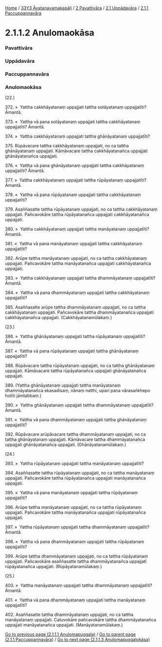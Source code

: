 
[Home](/) / [33Y3 Āyatanayamakapāḷi](../../../../33Y3.md) / [2 Pavattivāra](../../../2.md) / [2.1 Uppādavāra](../../2.1.md) / [2.1.1 Paccuppannavāra](../2.1.1.md)

# 2.1.1.2 Anulomaokāsa

### Pavattivāra

### Uppādavāra

### Paccuppannavāra

### Anulomaokāsa

(22.)

372\. »  Yattha cakkhāyatanaṃ uppajjati tattha sotāyatanaṃ uppajjatīti? Āmantā.

373\. «  Yattha vā pana sotāyatanaṃ uppajjati tattha cakkhāyatanaṃ uppajjatīti? Āmantā.

374\. »  Yattha cakkhāyatanaṃ uppajjati tattha ghānāyatanaṃ uppajjatīti?

375\. Rūpāvacare tattha cakkhāyatanaṃ uppajjati, no ca tattha ghānāyatanaṃ uppajjati. Kāmāvacare tattha cakkhāyatanañca uppajjati ghānāyatanañca uppajjati.

376\. «  Yattha vā pana ghānāyatanaṃ uppajjati tattha cakkhāyatanaṃ uppajjatīti? Āmantā.

377\. »  Yattha cakkhāyatanaṃ uppajjati tattha rūpāyatanaṃ uppajjatīti? Āmantā.

378\. «  Yattha vā pana rūpāyatanaṃ uppajjati tattha cakkhāyatanaṃ uppajjatīti?

379\. Asaññasatte tattha rūpāyatanaṃ uppajjati, no ca tattha cakkhāyatanaṃ uppajjati. Pañcavokāre tattha rūpāyatanañca uppajjati cakkhāyatanañca uppajjati.

380\. »  Yattha cakkhāyatanaṃ uppajjati tattha manāyatanaṃ uppajjatīti? Āmantā.

381\. «  Yattha vā pana manāyatanaṃ uppajjati tattha cakkhāyatanaṃ uppajjatīti?

382\. Arūpe tattha manāyatanaṃ uppajjati, no ca tattha cakkhāyatanaṃ uppajjati. Pañcavokāre tattha manāyatanañca uppajjati cakkhāyatanañca uppajjati.

383\. »  Yattha cakkhāyatanaṃ uppajjati tattha dhammāyatanaṃ uppajjatīti? Āmantā.

384\. «  Yattha vā pana dhammāyatanaṃ uppajjati tattha cakkhāyatanaṃ uppajjatīti?

385\. Asaññasatte arūpe tattha dhammāyatanaṃ uppajjati, no ca tattha cakkhāyatanaṃ uppajjati. Pañcavokāre tattha dhammāyatanañca uppajjati cakkhāyatanañca uppajjati. (Cakkhāyatanamūlakaṃ.)

(23.)

386\. »  Yattha ghānāyatanaṃ uppajjati tattha rūpāyatanaṃ uppajjatīti? Āmantā.

387\. «  Yattha vā pana rūpāyatanaṃ uppajjati tattha ghānāyatanaṃ uppajjatīti?

388\. Rūpāvacare tattha rūpāyatanaṃ uppajjati, no ca tattha ghānāyatanaṃ uppajjati. Kāmāvacare tattha rūpāyatanañca uppajjati ghānāyatanañca uppajjati.

389\. (Yattha ghānāyatanaṃ uppajjati tattha manāyatanaṃ dhammāyatanañca ekasadisaṃ, nānaṃ natthi, upari pana vārasaṅkhepo hotīti jānitabbaṃ.)

390\. »  Yattha ghānāyatanaṃ uppajjati tattha dhammāyatanaṃ uppajjatīti? Āmantā.

391\. «  Yattha vā pana dhammāyatanaṃ uppajjati tattha ghānāyatanaṃ uppajjatīti?

392\. Rūpāvacare arūpāvacare tattha dhammāyatanaṃ uppajjati, no ca tattha ghānāyatanaṃ uppajjati. Kāmāvacare tattha dhammāyatanañca uppajjati ghānāyatanañca uppajjati. (Ghānāyatanamūlakaṃ.)

(24.)

393\. »  Yattha rūpāyatanaṃ uppajjati tattha manāyatanaṃ uppajjatīti?

394\. Asaññasatte tattha rūpāyatanaṃ uppajjati, no ca tattha manāyatanaṃ uppajjati. Pañcavokāre tattha rūpāyatanañca uppajjati manāyatanañca uppajjati.

395\. «  Yattha vā pana manāyatanaṃ uppajjati tattha rūpāyatanaṃ uppajjatīti?

396\. Arūpe tattha manāyatanaṃ uppajjati, no ca tattha rūpāyatanaṃ uppajjati. Pañcavokāre tattha manāyatanañca uppajjati rūpāyatanañca uppajjati.

397\. »  Yattha rūpāyatanaṃ uppajjati tattha dhammāyatanaṃ uppajjatīti? Āmantā.

398\. «  Yattha vā pana dhammāyatanaṃ uppajjati tattha rūpāyatanaṃ uppajjatīti?

399\. Arūpe tattha dhammāyatanaṃ uppajjati, no ca tattha rūpāyatanaṃ uppajjati. Pañcavokāre asaññasatte tattha dhammāyatanañca uppajjati rūpāyatanañca uppajjati. (Rūpāyatanamūlakaṃ.)

(25.)

400\. »  Yattha manāyatanaṃ uppajjati tattha dhammāyatanaṃ uppajjatīti? Āmantā.

401\. «  Yattha vā pana dhammāyatanaṃ uppajjati tattha manāyatanaṃ uppajjatīti?

402\. Asaññasatte tattha dhammāyatanaṃ uppajjati, no ca tattha manāyatanaṃ uppajjati. Catuvokāre pañcavokāre tattha dhammāyatanañca uppajjati manāyatanañca uppajjati. (Manāyatanamūlakaṃ.)

[Go to previous page (2.1.1.1 Anulomapuggala)](2.1.1.1.md) / [Go to parent page (2.1.1 Paccuppannavāra)](../2.1.1.md) / [Go to next page (2.1.1.3 Anulomapuggalokāsa)](2.1.1.3.md)


